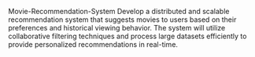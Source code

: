 Movie-Recommendation-System
Develop a distributed and scalable recommendation system that suggests movies to users based on their preferences and historical viewing behavior. The system will utilize collaborative filtering techniques and process large datasets efficiently to provide personalized recommendations in real-time.
